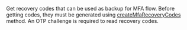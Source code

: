 Get recovery codes that can be used as backup for MFA flow.
Before getting codes, they must be generated using [createMfaRecoveryCodes](/docs/references/cloud/client-web/account#createMfaRecoveryCodes) method.
An OTP challenge is required to read recovery codes.
